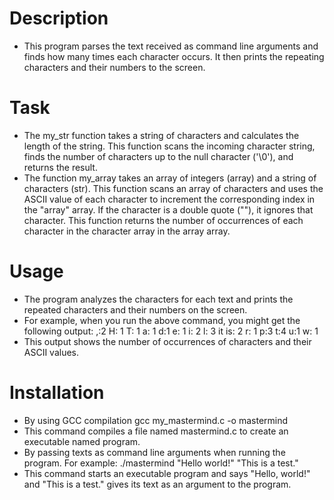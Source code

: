 # Description
- This program parses the text received as command line arguments and finds how many times each character occurs. It then prints the repeating characters and their numbers to the screen.
# Task
- The my_str function takes a string of characters and calculates the length of the string. This function scans the incoming character string, finds the number of characters up to the null character ('\0'), and returns the result.
- The function my_array takes an array of integers (array) and a string of characters (str). This function scans an array of characters and uses the ASCII value of each character to increment the corresponding index in the "array" array. If the character is a double quote (""), it ignores that character. This function returns the number of occurrences of each character in the character array in the array array.
# Usage
- The program analyzes the characters for each text and prints the repeated characters and their numbers on the screen.
- For example, when you run the above command, you might get the following output:
,:2
H: 1
T: 1
a: 1
d:1
e: 1
i: 2
l: 3
it is: 2
r: 1
p:3
t:4
u:1
w: 1
- This output shows the number of occurrences of characters and their ASCII values.
# Installation
- By using GCC compilation
gcc my_mastermind.c -o
mastermind 
- This command compiles a file named mastermind.c to create an executable named program.
- By passing texts as command line arguments when running the program. For example:
./mastermind "Hello world!" "This is a test."
- This command starts an executable program and says "Hello, world!" and "This is a test." gives its text as an argument to the program.